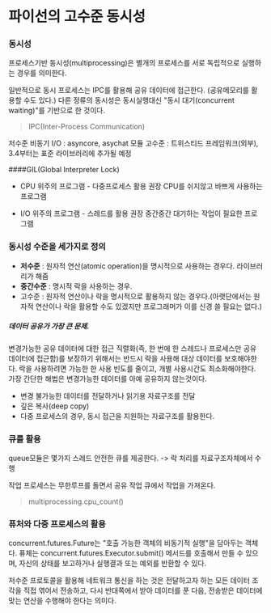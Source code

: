 
# 파이선의 고수준 동시성

### 동시성


프로세스기반 동시성(multiprocessing)은 별개의 프로세스를 서로 독립적으로 실행하는 경우를 의미한다.


일반적으로 동시 프로세스는 IPC를 활용해 공유 데이터에 접근한다. (공유메모리를 활용할 수도 있다.)
다른 정류의 동시성은 동시실행대신 "동시 대기(concurrent waiting)"를 기반으로 한 것이다.


>IPC(Inter-Process Communication)

저수준 비동기 I/O : asyncore, asychat 모듈
고수준 : 트위스티드 프레임워크(외부), 3.4부터는 표준 라이브러리에 추가될 예정

####GIL(Global Interpreter Lock)


- CPU 위주의 프로그램 - 다중프로세스 활용 권장
CPU를 쉬지않고 바쁘게 사용하는 프로그램

- I/O 위주의 프로그램 - 스레드를 활용 권장
중간중간 대기하는 작업이 필요한 프로그램

### 동시성 수준을 세가지로 정의

- **저수준** : 원자적 연산(atomic operation)을 명시적으로 사용하는 경우다. 라이브러리가 해줌
- **중간수준** : 명시적 락을 사용하는 경우.
- 고수준 : 원자적 연산이나 락을 명시적으로 활용하지 않는 경우다.(아랫단에서는 원자적 연산이나 락을 활용할 수도 있겠지만 프로그래머가 이를 신경 쓸 필요는 없다.)



##### 데이터 공유가 가장 큰 문제.

변경가능한 공유 데이터에 대한 접근 직렬화(즉, 한 번에 한 스레드나 프로세스만 공유 데이터에 접근함)를 보장하기 위해서는 반드시 락을 사용해 대상 데이터를 보호해야한다. 락을 사용하려면 가능한 한 사용 빈도를 줄이고, 개별 사용시간도 최소화해야한다. 가장 간단한 해법은 변경가능한 데이터를 아예 공유하지 않는것이다.


- 변경 불가능한 데이터를 전달하거나 읽기용 자료구조를 전달
- 깊은 복사(deep copy)
- 다중 프로세스의 경우, 동시 접근을 지원하는 자료구조를 활용한다.


### 큐를 활용
queue모듈은 몇가지 스레드 안전한 큐를 제공한다. -> 락 처리를 자료구조자체에서 수행


작업 프로세스는 무한루프를 돌면서 공유 작업 큐에서 작업을 가져온다.

> multiprocessing.cpu_count()


### 퓨처와 다중 프로세스의 활용
concurrent.futures.Future는 "호출 가능한 객체의 비동기적 실행"을 담아두는 객체다. 퓨체는 concurrent.futures.Executor.submit() 메서드를 호출해서 만들 수 있으며, 자신의 상태를 보고하거나 실행결과 또는 예외를 반환할 수 있다.




저수준 프로토콜을 활용해 네트워크 통신을 하는 것은 전달하고자 하는 모든 데이터 조각을 직접 엮어서 전송하고, 다시 반대쪽에서 받아 데이터를 푼 다음, 전송받은 데이터에 맞는 연산을 수행해야 한다는 의미다.








